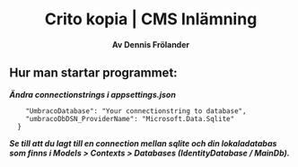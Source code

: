<h1 align="center"> Crito kopia | CMS Inlämning </h1>
<h4 align="center">Av Dennis Frölander</h4>


## Hur man startar programmet:
***Ändra connectionstrings i appsettings.json*** 

```"ConnectionStrings": {
    "UmbracoDatabase": "Your connectionstring to database",
    "umbracoDbDSN_ProviderName": "Microsoft.Data.Sqlite"
  }
  ```
  
  ***Se till att du lagt till en connection mellan sqlite och din lokaladatabas som finns i Models > Contexts > Databases (IdentityDatabase / MainDb).***
